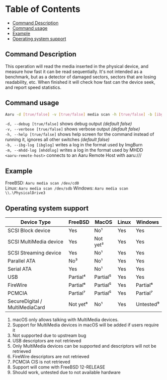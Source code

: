 # Table of Contents

- [Command Description](#command-description)
- [Command usage](#command-usage)
- [Example](#example)
- [Operating system support](#operating-system-support)


## Command Description

This operation will read the media inserted in the physical device, and measure how fast it can be read sequentially. It's not intended as a benchmark, but as a detector of damaged sectors, sectors that are losing readability, etc. When finished it will check how fast can the device seek, and report speed statistics.

## Command usage

```bash
Aaru -d [true/false] -v [true/false] media scan -h [true/false] -b [ibglog] -m [mhddlog] <device-path/aaru-remote-host>
```

`-d, --debug [true/false]` shows debug output *(default false)*  
`-v, --verbose [true/false]` shows verbose output *(default false)*  
`-h, --help [true/false]` shows help screen for the command instead of running it, ignores all other switches *(default false)*  
`-b, --ibg-log [ibglog]` writes a log in the format used by ImgBurn  
`-m, --mhdd-log [mhddlog]`  writes a log in the format used by MHDD  
`<aaru-remote-host>` connects to an Aaru Remote Host with aaru:///

## Example

FreeBSD: `Aaru media scan /dev/cd0`  
Linux: `Aaru media scan /dev/sdb` 
Windows: `Aaru media scan \\.\PhysicalDrive3`

## Operating system support

| Device Type  | FreeBSD  | MacOS  | Linux  | Windows  |
|--------------|----------|--------|--------|----------|
| SCSI Block device  | Yes  | No¹  | Yes  | Yes  |
| SCSI MultiMedia device  | Yes  | Not yet² | Yes  | Yes  |
| SCSI Streaming device  | Yes  | No¹  | Yes  | Yes  |
| Parallel ATA  | No³ | No¹  | Yes  | Yes  |
| Serial ATA  | Yes  | No¹  | Yes  | Yes  |
| USB  | Partial⁴ | Partial⁵ | Yes  | Yes  |
| FireWire  | Partial⁶ | Partial⁵ | Yes  | Partial⁶ |
| PCMCIA  | Partial⁷ | Partial⁵ | Yes  | Partial⁷ |
| SecureDigital / MultiMediaCard  | Not yet⁸ | No¹  | Yes  | Untested⁹ |

1. macOS only allows talking with MultiMedia devices.
2. Support for MultiMedia devices in macOS will be added if users require it
3. Not supported due to upstream bug
4. USB descriptors are not retrieved
5. Only MultiMedia devices can be supported and descriptors will not be retrieved
6. FireWire descriptors are not retrieved
7. PCMCIA CIS is not retrieved
8. Support will come with FreeBSD 12-RELEASE
9. Should work, untested due to not available hardware